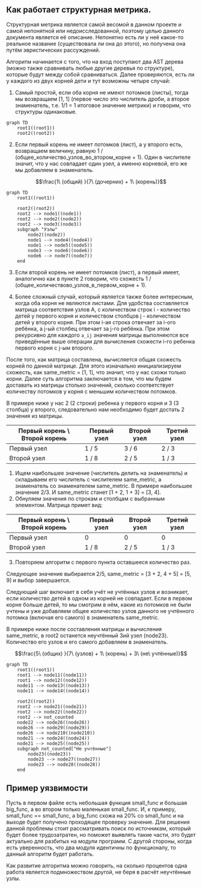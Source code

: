 ## Как работает структурная метрика.

Структурная метрика является самой весомой в данном проекте и самой непонятной или недоисследованной, поэтому целью данного документа является её описание. Непонятно есть ли у неё какое-то реальное название (существовала ли она до этого), но получена она путём эвристических рассуждений.

Алгоритм начинается с того, что на вход поступают два AST дерева (можно также сравнивать любые другие деревья по структуре), которые будут между собой сравниваться. Далее проверяются, есть ли у каждого из двух корней дети и тут возможны четыре случай:

1. Самый простой, если оба корня не имеют потомков (листы), тогда мы возвращаем [1, 1] (первое число это числитель дроби, а второе знаменатель, т.е. 1/1 = 1 итоговое значение метрики) и говорим, что структуры одинаковые.

```mermaid
graph TD
    root1((root1))
    root2((root2))
```

2. Если первый корень не имеет потомков (лист), а у второго есть, возвращаем величину, равную 1 / (общее_количество_узлов_во_втором_корне + 1). Один в числителе значит, что у нас совпадает один узел, а именно корневой, его же мы добавляем в знаменатель.

$$\frac{1\ (общий) }{7\ (дочерних) + 1\ (корень)}$$

```mermaid
graph TD
    root1((root1))

    root2((root2))
    root2 --> node1((node1))
    root2 --> node2((node2))
    root2 --> node3((node3))
    subgraph "Узлы"
        node2((node2))
        node1 --> node4((node4))
        node1 --> node5((node5))
        node3 --> node6((node6))
        node6 --> node7((node7))
    end
```

3. Если второй корень не имеет потомков (лист), а первый имеет, аналогично как в пункте 2 говорим, что схожесть 1 / (общее_количествово_узлов_в_первом_корне + 1).

4. Более сложный случай, который является также более интересным, когда оба корня не являются листами. Для удобства составляется матрица соответствия узлов A, с количеством строк i - количество детей у первого корня и количеством столбцов j - количеством детей у второго корня. При этом i-ая строка отвечает за i-ого ребёнка, а j-ый столбец отвечает за j-го ребёнка. При этом рекурсивно для каждого `a_ij` значения матрицы выполняются все приведённые выше операции для вычисления схожести i-го ребенка первого корня с j-ым второго.

После того, как матрица составлена, вычисляется общая схожесть корней по данной матрице. Для этого изначально инициализируем схожесть, как same_metric = [1, 1], что значит, что у нас схожи только корни. Далее суть алгоритма заключается в том, что мы будем доставать из матрицы столько значений, сколько соответствует количеству потомков у корня с меньшим количеством потомков.

В примере ниже у нас 2 (2 строки) ребенка у первого корня и 3 (3 столбца) у второго, следовательно нам необходимо будет достать 2 значения из матрицы.

|Первый корень \ Второй корень|Первый узел|Второй узел|Третий узел|
|-----------------------------|-----------|-----------|-----------|
|Первый узел                  | 1 / 5     | 3 / 6     | 2 / 3     |
|Второй узел                  | 1 / 8     | 2 / 5     | 1 / 3     |

1. Ищем наибольшее значение (числитель делить на знаменатель) и складываем его числитель с числителем same_metric, а знаменатель со знаменателем same_metric. В примере наибольшее значение 2/3. И same_metric станет [1 + 2, 1 + 3] = [3, 4].
2. Обнуляем значения по строкам и столбцам с выбранным элементом. Матрица примет вид:

|Первый корень \ Второй корень|Первый узел|Второй узел|Третий узел|
|-----------------------------|-----------|-----------|-----------|
|Первый узел                  | 0         | 0         | 0         |
|Второй узел                  | 1 / 8     | 2 / 5     | 1 / 3     |

3. Повторяем алгоритм с первого пункта оставшееся количество раз.

Следующее значение выбирается 2/5, same_metric = [3 + 2, 4 + 5] = [5, 9] и выбор завершается.

Следующий шаг включает в себя учёт не учтённых узлов и возникает, если количество детей в одном из корней не совпадает. Если в первом корне больше детей, то мы смотрим в нём, какие из потомков не были учтены и уже добавляем общее количество узлов данного не учтённого потомка (включая его самого) в знаменатель same_metric.

В примере ниже после составления матрицы и вычисления same_metric, в root2 останется неучтённый 3ий узел (node23). Количество его узлов и его самого добавляем в знаменатель.

$$\frac{5\ (общих) }{7\ (узлов) + 1\ (корень) + 3\ (не\ учтённые)}$$

```mermaid
graph TD
    root1((root1))
    root1 --> node11((node11))
    root1 --> node12((node12))
    node11 --> node13((node13))
    node11 --> node14((node14))

    root2((root2))
    root2 --> node21((node21))
    root2 --> node22((node22))
    root2 --> not_counted
    node22 --> node26((node26))
    node26 --> node29((node29))
    node26 --> node210((node210))
    node21 --> node24((node24))
    node21 --> node25((node25))
    subgraph not_counted["Не учтённые"]
        node23((node23))
        node23 --> node27((node27))
        node23 --> node28((node28))
    end
```

## Пример уязвимости

Пусть в первом файле есть небольшая функция small_func и большая big_func, а во втором только маленькая small_func. И, к примеру, small_func == small_func, а big_func схожа на 20% со small_func и на выходе будет получено проходящее проверку значение. Для решения данной проблемы стоит рассматривать поиск по источникам, который будет более трудозатратен, но поможет выявлять такие части, это будет актуально для разбитых на модули программ. С другой стороны, когда есть уверенность, что два модуля идентичны по функционалу, то данный алгоритм будет работать.

Как развитие алгоритма можно говорить, на сколько процентов одна работа является подмножеством другой, не беря в расчёт неучтённые узлы.
